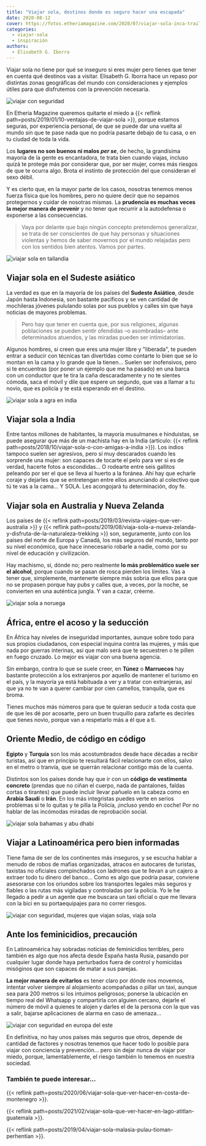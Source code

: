 ```yaml
---
title: "Viajar sola, destinos donde es seguro hacer una escapada"
date: 2020-08-12
cover: https://fotos.etheriamagazine.com/2020/07/viajar-sola-inca-trail.jpg
categories: 
  - viajar-sola
  - inspiración
authors: 
  - Elisabeth G. Iborra
---
```


Viajar sola no tiene por qué se inseguro si eres mujer pero tienes que tener en cuenta qué destinos vas a visitar. Elisabeth G. Iborra hace un repaso por distintas zonas geográficas del mundo con consideraciones y ejemplos útiles para que disfrutemos con la prevención necesaria.

![viajar con seguridad](https://fotos.etheriamagazine.com/2020/07/viajar-sola-mar.jpg "No tengas miedo y anímate a viajar sola.")

En Etheria Magazine queremos quitarte el miedo a {{< reflink 
path=posts/2019/01/10-ventajas-de-viajar-sola >}}, porque estamos seguras, por 
experiencia personal, de que se puede dar una vuelta al mundo sin que te pase nada que 
no podría pasarte debajo de tu casa, o en tu ciudad de toda la vida. 

Los **lugares no son buenos ni malos _per se_**, de hecho, la grandísima mayoría de la 
gente es encantadora, te trata bien cuando viajas, incluso quizá te protege más por 
considerar que, por ser mujer, corres más riesgos de que te ocurra algo. Brota el 
instinto de protección del que consideran el sexo débil. 

Y es cierto que, en la mayor parte de los casos, nosotras tenemos menos fuerza física 
que los hombres, pero no quiere decir que no sepamos protegernos y cuidar de nosotras 
mismas. La **prudencia es muchas veces la mejor manera de prevenir** y no tener que 
recurrir a la autodefensa o exponerse a las consecuencias. 

> Vaya por delante que bajo ningún concepto pretendemos generalizar, se trata de ser 
> conscientes de que hay personas y situaciones violentas y hemos de saber movernos por el 
> mundo relajadas pero con los sentidos bien atentos. Vamos por partes. 

![viajar sola en tailandia](https://fotos.etheriamagazine.com/2020/07/viajar-sola-tailandia.jpg "Tomando ciertas medidas de precaución, Tailandia es un destino estupendo para viajar sola.")

## Viajar sola en el Sudeste asiático

La verdad es que en la mayoría de los países del **Sudeste Asiático**, desde Japón hasta 
Indonesia, son bastante pacíficos y se ven cantidad de mochileras jóvenes pululando 
solas por sus pueblos y calles sin que haya noticias de mayores problemas. 

> Pero hay que tener en cuenta que, por sus religiones, algunas poblaciones se pueden 
> sentir ofendidas –o asombradas– ante determinados atuendos, y las miradas pueden ser 
> intimidatorias. 

Algunos hombres, si creen que eres una mujer libre y "liberada", te pueden entrar a 
seducir con técnicas tan divertidas como contarte lo bien que se lo montan en la cama y 
lo grande que la tienen… Suelen ser inofensivos, pero si te encuentras (por poner un 
ejemplo que me ha pasado) en una barca con un conductor que te tira la caña 
descaradamente y no te sientes cómoda, saca el móvil y dile que espere un segundo, que 
vas a llamar a tu novio, que es policía y te está esperando en el destino. 

![viajar sola a agra en india](https://fotos.etheriamagazine.com/2020/07/viajar-sola-india.jpg "Agra (India). © Ibrahim Rifath")

## Viajar sola a India

Entre tantos millones de habitantes, la mayoría musulmanes e hinduistas, se puede 
asegurar que más de un machista hay en la India (artículo: {{< reflink 
path=posts/2018/10/viajar-sola-o-con-amigas-a-india >}}). Los indios tampoco suelen ser 
agresivos, pero sí muy descarados cuando les sorprende una mujer: son capaces de tocarte 
el pelo para ver si es de verdad, hacerte fotos a escondidas… O rodearte entre seis 
gallitos peleando por ser el que se lleva al huerto a la foránea. Ahí hay que echarle 
coraje y dejarles que se entretengan entre ellos anunciando al colectivo que tú te vas a 
la cama… Y SOLA. Les acongojará tu determinación, doy fe. 

## Viajar sola en Australia y Nueva Zelanda

Los países de {{< reflink path=posts/2019/03/revista-viajes-que-ver-australia >}} y {{< 
reflink 
path=posts/2019/08/viaja-sola-a-nueva-zelanda-y-disfruta-de-la-naturaleza-trekking >}} 
son, seguramente, junto con los países del norte de Europa y Canadá, los más seguros del 
mundo, tanto por su nivel económico, que hace innecesario robarle a nadie, como por su 
nivel de educación y civilización. 

Hay machismo, sí, dónde no; pero realmente **lo más problemático suele ser el alcohol**, 
porque cuando se pasan de rosca pierden los límites. Vas a tener que, simplemente, 
mantenerte siempre más sobria que ellos para que no se propasen porque hay pubs y calles 
que, a veces, por la noche, se convierten en una auténtica jungla. Y van a cazar, 
créeme. 

![viajar sola a noruega](https://fotos.etheriamagazine.com/2020/07/viajar-sola-naturaleza.jpg "Viaja sola para descubrir sin prisa paisajes naturales increíbles. © Jeremie Cremer")

## África, entre el acoso y la seducción

En África hay niveles de inseguridad importantes, aunque sobre todo para sus propios 
ciudadanos, con especial inquina contra las mujeres, y más que nada por guerras 
interinas, así que malo será que te secuestren o te pillen en fuego cruzado. Lo mejor es 
viajar con una buena agencia. 

Sin embargo, contra lo que se suele creer, en **Túnez** o **Marruecos** hay bastante 
protección a los extranjeros por aquello de mantener el turismo en el país, y la mayoría 
ya está habituada a ver y a tratar con extranjeras, así que ya no te van a querer 
cambiar por cien camellos, tranquila, que es broma. 

Tienes muchos más números para que te quieran seducir a toda costa que de que les dé por 
acosarte, pero un buen truquillo para zafarte es decirles que tienes novio, porque van a 
respetarlo más a él que a ti. 

## Oriente Medio, de código en código

**Egipto** y **Turquía** son los más acostumbrados desde hace décadas a recibir 
turistas, así que en principio te resultará fácil relacionarte con ellos, salvo en el 
metro o tranvía, que se querrán relacionar contigo más de la cuenta. 

Distintos son los países donde hay que ir con un **código de vestimenta concreto** 
(prendas que no ciñan el cuerpo, nada de pantalones, faldas cortas o tirantes) que puede 
incluir llevar pañuelo en la cabeza como en **Arabia Saudí** o **Irán**. En los más 
integristas puedes verte en serios problemas si te lo quitas y te pilla la Policía, 
¡incluso yendo en coche! Por no hablar de las incómodas miradas de reprobación social. 

![viajar sola bahamas y abu dhabi](https://fotos.etheriamagazine.com/2020/07/viajar-sola-bahamas-abu-dhabi.jpg "Mujeres de viaje en Bahamas y Abu Dhabi. © Jared Rice/Juliana Malta")

## Viajar a Latinoamérica pero bien informadas

Tiene fama de ser de los continentes más inseguros, y se escucha hablar a menudo de 
robos de mafias organizadas, atracos en autocares de turistas, taxistas no oficiales 
compinchados con ladrones que te llevan a un cajero a extraer todo tu dinero del banco… 
Como es algo que podría pasar, conviene asesorarse con los oriundos sobre los 
transportes legales más seguros y fiables o las rutas más vigiladas y controladas por la 
policía. Yo le he llegado a pedir a un agente que me buscara un taxi oficial o que me 
llevara con la bici en su portaequipajes para no correr riesgos. 

![viajar con seguridad, mujeres que viajan solas, viaja sola](https://fotos.etheriamagazine.com/2020/07/viajar-sola-inca-trail.jpg "Camino del Inca en Perú. © Peter Conlan")

## Ante los feminicidios, precaución

En Latinoamérica hay sobradas noticias de feminicidios terribles, pero también es algo 
que nos afecta desde España hasta Rusia, pasando por cualquier lugar donde haya 
perturbados fuera de control y homicidas misóginos que son capaces de matar a sus 
parejas. 

**La mejor manera de evitarlos** es tener claro por dónde nos movemos, intentar volver 
siempre al alojamiento acompañadas o pillar un taxi, aunque sea para 200 metros si los 
intuimos peligrosos; ponerse la ubicación en tiempo real del Whatsapp y compartirla con 
alguien cercano, dejarle el número de móvil a quienes te alojen y darles el de la 
persona con la que vas a salir, bajarse aplicaciones de alarma en caso de amenaza… 

![viajar con seguridad en europa del este](https://fotos.etheriamagazine.com/2020/07/viajar-sola-paisaje.jpg "Mujer viajando sola.")

En definitiva, no hay unos países más seguros que otros, depende de cantidad de factores 
y nosotras tenemos que hacer todo lo posible para viajar con conciencia y prevención… 
pero sin dejar nunca de viajar por miedo, porque, lamentablemente, el riesgo también lo 
tenemos en nuestra sociedad. 

### También te puede interesar...

{{< reflink path=posts/2020/06/viajar-sola-que-ver-hacer-en-costa-de-montenegro >}}. 

{{< reflink path=posts/2021/02/viajar-sola-que-ver-hacer-en-lago-atitlan-guatemala >}}. 

{{< reflink path=posts/2019/04/viajar-sola-malasia-pulau-tioman-perhentian >}}.
